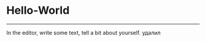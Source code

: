 # Hello-World
--------------------------------------------------
In the editor, write some text, tell a bit about yourself.
удалил

